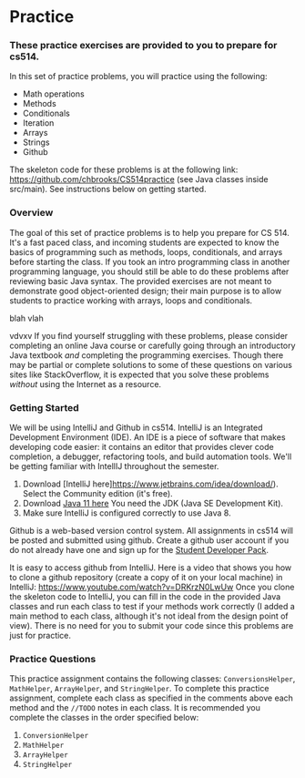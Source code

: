 Practice
========

### These practice exercises are provided to you to prepare for cs514.

In this set of practice problems, you will practice using the following:

- Math operations
- Methods
- Conditionals
- Iteration
- Arrays
- Strings
- Github

The skeleton code for these problems is at the following link: https://github.com/chbrooks/CS514practice (see Java classes inside src/main). See instructions below on getting started.

### Overview

The goal of this set of practice problems is to help you prepare for CS 514. It's a fast paced class, and incoming students are expected to know the basics of programming such as methods, loops, conditionals, and arrays before starting the class. If you took an intro programming class in another programming language, you should still be able to do these problems after reviewing basic Java syntax. The provided exercises are not meant to demonstrate good object-oriented design; their main purpose is to allow students to practice working with arrays, loops and conditionals. 


blah vlah



vdvxv
If you find yourself struggling with these problems, please consider completing an online Java course or carefully going through an introductory Java textbook *and* completing the programming exercises. Though there may be partial or complete solutions to some of these questions on various sites like StackOverflow, it is expected that you solve these problems *without* using the Internet as a resource. 

### Getting Started
We will be using IntelliJ and Github in cs514.
IntelliJ is an Integrated Development Environment (IDE). An IDE is a piece of software that makes developing code easier: it contains an editor that provides clever code completion,  a debugger, refactoring tools, and build automation tools. We'll be getting familiar with IntellIJ throughout the semester.

1. Download [IntelliJ here]https://www.jetbrains.com/idea/download/). Select the Community edition (it's free).
2. Download [Java 11 here](https://www.oracle.com/java/technologies/downloads/#java11) You need the JDK (Java SE Development Kit).
3. Make sure IntelliJ  is configured correctly to use Java 8.

Github is a web-based version control system.  All assignments in cs514 will be posted and submitted using github. Create a github user account if you do not already have one and sign up for the [Student Developer Pack](https://education.github.com/pack).

It is easy to access github from IntelliJ. Here is a video that shows you how to clone a github repository (create a copy of it on your local machine) in IntelliJ: https://www.youtube.com/watch?v=DRKrzN0LwUw
Once you clone the skeleton code to IntelliJ, you can fill in the code in the provided Java classes and run each class to test if your methods work correctly (I added a main method to each class, although it's not ideal from the design point of view). There is no need for you to submit your code since this problems are just for practice.

### Practice Questions

This practice assignment contains the following classes: `ConversionsHelper`, `MathHelper`, `ArrayHelper`, and `StringHelper`. 
To complete this practice assignment, complete each class as specified in the comments above each method and the `//TODO` notes in each class. It is recommended you complete the classes in the order specified below:

1. `ConversionHelper`
2. `MathHelper`
3. `ArrayHelper`
4. `StringHelper`
